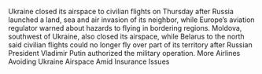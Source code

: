Ukraine closed its airspace to civilian flights on Thursday after Russia launched a land, sea and air invasion of its neighbor, while Europe’s aviation regulator warned about hazards to flying in bordering regions.
Moldova, southwest of Ukraine, also closed its airspace, while Belarus to the north said civilian flights could no longer fly over part of its territory after Russian President Vladimir Putin authorized the military operation.
More Airlines Avoiding Ukraine Airspace Amid Insurance Issues